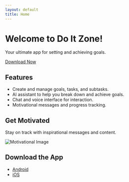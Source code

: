 ```yaml
---
layout: default
title: Home
---
```


# Welcome to Do It Zone!
Your ultimate app for setting and achieving goals.

[Download Now](#download)

## Features
- Create and manage goals, tasks, and subtasks.
- AI assistant to help you break down and achieve goals.
- Chat and voice interface for interaction.
- Motivational messages and progress tracking.

## Get Motivated
Stay on track with inspirational messages and content.

![Motivational Image](assets/images/motivation.jpg)

## Download the App
- [Android](https://play.google.com/store/apps/details?id=com.humanquest.doItZone)
- [iOS](https://apps.apple.com/us/app/do-it-zone/id123456789)
